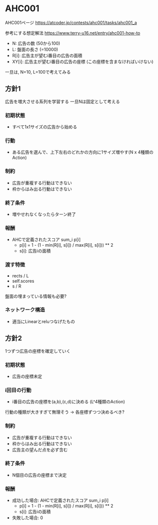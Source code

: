 # AHC001

AHC001ページ
https://atcoder.jp/contests/ahc001/tasks/ahc001_a

参考にする想定解法
https://www.terry-u16.net/entry/ahc001-how-to


- N: 広告の数 (50から100)
- L: 盤面の長さ (=10000)
- R[i]: 広告主が望むi番目の広告の面積
- XY[i]: 広告主が望むi番目の広告の座標 (この座標を含まなければいけない)

一旦は, N=10, L=100で考えてみる

## 方針1
広告を増大させる系列を学習する
一旦Nは固定として考える

### 初期状態
- すべて1x1サイズの広告から始める

### 行動
- ある広告を選んで、上下左右のどれかの方向に1サイズ増やす(N x 4種類のAction)

### 制約
- 広告が重複する行動はできない
- 枠からはみ出る行動はできない

### 終了条件
- 増やせれなくなったらターン終了

### 報酬
- AHCで定義されたスコア sum_i p[i]
    - p[i] = 1 - (1 - min(R[i], s[i]) / max(R[i], s[i])) ** 2
    - s[i]: 広告iの面積

### 渡す特徴
- rects / L
- self.scores
- s / R

盤面の埋まっている情報も必要?

### ネットワーク構造
- 適当にLinearとreluつなげたもの

## 方針2
1つずつ広告の座標を確定していく

### 初期状態
- 広告の座標未定

### i回目の行動
- i番目の広告の座標を(a,b),(c,d)に決める (L^4種類のAction)

行動の種類が大きすぎて無理そう -> 各座標ずつつ決めるべき?

### 制約
- 広告が重複する行動はできない
- 枠からはみ出る行動はできない
- 広告主の望んだ点を必ず含む

### 終了条件
- N個目の広告の座標まで決定

### 報酬
- 成功した場合: AHCで定義されたスコア sum_i p[i]
    - p[i] = 1 - (1 - min(R[i], s[i]) / max(R[i], s[i])) ** 2
    - s[i]: 広告iの面積
- 失敗した場合: 0

